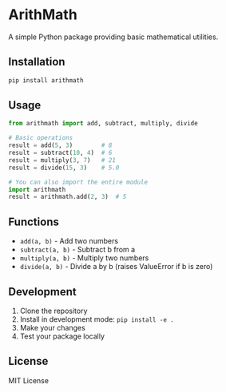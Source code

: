 # ArithMath

A simple Python package providing basic mathematical utilities.

## Installation

```bash
pip install arithmath
```

## Usage

```python
from arithmath import add, subtract, multiply, divide

# Basic operations
result = add(5, 3)        # 8
result = subtract(10, 4)  # 6
result = multiply(3, 7)   # 21
result = divide(15, 3)    # 5.0

# You can also import the entire module
import arithmath
result = arithmath.add(2, 3)  # 5
```

## Functions

- `add(a, b)` - Add two numbers
- `subtract(a, b)` - Subtract b from a
- `multiply(a, b)` - Multiply two numbers
- `divide(a, b)` - Divide a by b (raises ValueError if b is zero)

## Development

1. Clone the repository
2. Install in development mode: `pip install -e .`
3. Make your changes
4. Test your package locally

## License

MIT License